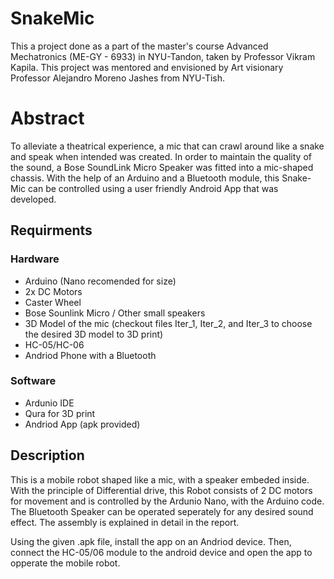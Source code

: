# SnakeMic
This a project done as a part of the master's course Advanced Mechatronics (ME-GY - 6933) in NYU-Tandon, taken by Professor Vikram Kapila. This project was mentored and envisioned by Art visionary Professor Alejandro Moreno Jashes from NYU-Tish.

# Abstract
To alleviate a theatrical experience, a mic that can crawl around like a snake and speak when intended was created. In order to maintain the quality of the sound, a Bose SoundLink Micro Speaker was fitted into a mic-shaped chassis. With the help of an Arduino and a Bluetooth module, this Snake-Mic can be controlled using a user friendly Android App that was developed.

## Requirments
### Hardware
* Arduino (Nano recomended for size)
* 2x DC Motors
* Caster Wheel
* Bose Sounlink Micro / Other small speakers
* 3D Model of the mic (checkout files Iter_1, Iter_2, and Iter_3 to choose the desired 3D model to 3D print)
* HC-05/HC-06 
* Andriod Phone with a Bluetooth

### Software
* Ardunio IDE
* Qura for 3D print
* Andriod App (apk provided)

## Description 
This is a mobile robot shaped like a mic, with a speaker embeded inside. With the principle of Differential drive, this Robot consists of 2 DC motors for movement and is controlled by the Ardunio Nano, with the Arduino code. The Bluetooth Speaker can be operated seperately for any desired sound effect. The assembly is explained in detail in the report.

Using the given .apk file, install the app on an Andriod device. Then, connect the HC-05/06 module to the android device and open the app to opperate the mobile robot.
